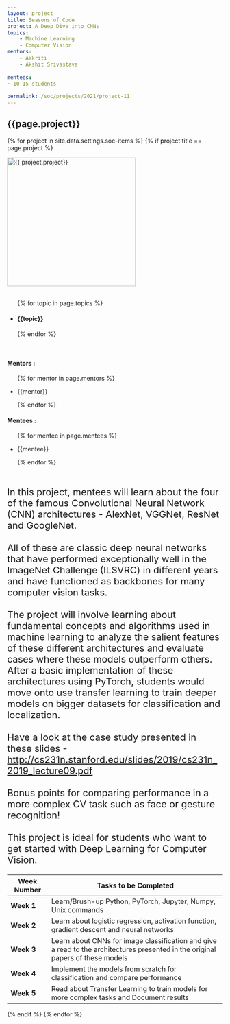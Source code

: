 ```yaml
---
layout: project
title: Seasons of Code
project: A Deep Dive into CNNs
topics:
    - Machine Learning
    - Computer Vision
mentors:
    - Aakriti
    - Akshit Srivastava   
    
mentees:
- 10-15 students   
    
permalink: /soc/projects/2021/project-11
---
```


<h2 class="display1 m-3 p-3 text-center">{{page.project}}</h2>

{% for project in site.data.settings.soc-items %}
{% if project.title == page.project %}
<div>
    <img src="{{ site.baseurl }}/{{ project.image }}"  width = "300" height="300" alt="{{ project.project}}" class="border rounded img-soc">
</div>
<div>
    <br>
    <ul>
        {% for topic in page.topics %}
        <li><h4 class="text-primary text-center">{{topic}}</h4></li>
        {% endfor %}
    </ul>
    <br>
    <h4 class="display3  ">Mentors :</h4> 
    <ul>
        {% for mentor in page.mentors %}
        <li><p class="lead">{{mentor}}</p></li>
        {% endfor %}
    </ul>
    <h4 class="display3  ">Mentees :</h4> 
    <ul>
        {% for mentee in page.mentees %}
        <li><p class="lead">{{mentee}}</p></li>
        {% endfor %}
    </ul>
</div>
<div>
    <p class="display3" style = "font-size:22px;" >
        <br>
        In this project, mentees will learn about the four of the famous Convolutional Neural Network (CNN) architectures - AlexNet, VGGNet, ResNet and GoogleNet.
        <br><br>
        All of these are classic deep neural networks that have performed exceptionally well in the ImageNet Challenge (ILSVRC) in different years and have functioned as backbones for many computer vision tasks.
        <br><br>
        The project will involve learning about fundamental concepts and algorithms used in machine learning to analyze the salient features of these different architectures and evaluate cases where these models outperform others. After a basic implementation of these architectures using PyTorch, students would move onto use transfer learning to train deeper models on bigger datasets for classification and localization.
        <br><br>
        Have a look at the case study presented in these slides - <a href = "http://cs231n.stanford.edu/slides/2019/cs231n_2019_lecture09.pdf">http://cs231n.stanford.edu/slides/2019/cs231n_2019_lecture09.pdf</a>
        <br><br>
        Bonus points for comparing performance in a more complex CV task such as face or gesture recognition!
        <br><br>
        This project is ideal for students who want to get started with Deep Learning for Computer Vision.
        <br>
    </p>
</div>
<div>
    <table class="table table-striped">
  <thead>
    <tr>
      <th>Week Number</th>
      <th>Tasks to be Completed</th>
    </tr>
  </thead>
  <tbody>
    <tr>
      <td><strong>Week 1</strong></td>
      <td>Learn/Brush-up Python, PyTorch, Jupyter, Numpy, Unix commands</td>
    </tr>
    <tr>
      <td><strong>Week 2</strong></td>
      <td>Learn about logistic regression, activation function, gradient descent and neural networks</td>
    </tr>
    <tr>
      <td><strong>Week 3</strong></td>
      <td>Learn about CNNs for image classification and give a read to the architectures presented in the original papers of these models</td>
    </tr>
    <tr>
      <td><strong>Week 4</strong></td>
      <td>Implement the models from scratch for classification and compare performance</td>
    </tr>
    <tr>
      <td><strong>Week 5</strong></td>
      <td>Read about Transfer Learning to train models for more complex tasks and Document results</td>
    </tr>
  </tbody>
</table>
</div>
{% endif %}
{% endfor %}

